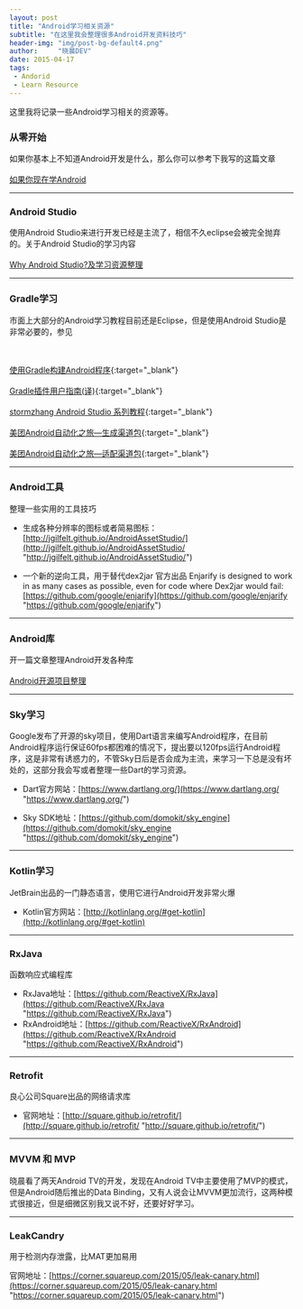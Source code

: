 ```yaml
---
layout: post
title: "Android学习相关资源"
subtitle: "在这里我会整理很多Android开发资料技巧"
header-img: "img/post-bg-default4.png"
author:     "晓晨DEV"
date: 2015-04-17
tags:
 - Andorid
 - Learn Resource
---
```





这里我将记录一些Android学习相关的资源等。

### 从零开始 
如果你基本上不知道Android开发是什么，那么你可以参考下我写的这篇文章
<br/><br/>
[如果你现在学Android](http://tanfujun.cc/%E5%A6%82%E6%9E%9C%E4%BD%A0%E7%8E%B0%E5%9C%A8%E5%AD%A6Android/)  

---

### Android Studio
使用Android Studio来进行开发已经是主流了，相信不久eclipse会被完全抛弃的。关于Android Studio的学习内容
<br/><br/>
[Why Android Studio?及学习资源整理](http://tanfujun.cc/%E4%B8%BA%E4%BB%80%E4%B9%88%E4%BD%BF%E7%94%A8Android%20Studio/)

---


### Gradle学习
市面上大部分的Android学习教程目前还是Eclipse，但是使用Android Studio是非常必要的，参见

<br/><br/>
[使用Gradle构建Android程序](http://rinvay.github.io/android/2015/04/09/Build-Android-with-Gradle/){:target="_blank"}
<br/><br/>
[Gradle插件用户指南(译)](http://rinvay.github.io/android/2015/03/26/Gradle-Plugin-User-Guide(Translation)/){:target="_blank"}
<br/><br/>
[stormzhang Android Studio 系列教程](http://www.stormzhang.com/){:target="_blank"}
<br/><br/>
[美团Android自动化之旅—生成渠道包](http://tech.meituan.com/mt-apk-packaging.html){:target="_blank"}
<br/><br/>
[美团Android自动化之旅—适配渠道包](http://tech.meituan.com/mt-apk-adaptation.html){:target="_blank"}


---

### Android工具
 
整理一些实用的工具技巧  

* 生成各种分辨率的图标或者简易图标：[http://jgilfelt.github.io/AndroidAssetStudio/](http://jgilfelt.github.io/AndroidAssetStudio/ "http://jgilfelt.github.io/AndroidAssetStudio/")  

* 一个新的逆向工具，用于替代dex2jar
官方出品
Enjarify is designed to work in as many cases as possible, even for code where Dex2jar would fail:[https://github.com/google/enjarify](https://github.com/google/enjarify "https://github.com/google/enjarify")


---

### Android库

开一篇文章整理Android开发各种库
<br/><br/>
[Android开源项目整理](http://tanfujun.cc/Android%E5%BC%80%E6%BA%90%E9%A1%B9%E7%9B%AE%E6%95%B4%E7%90%86/)

---

### Sky学习
Google发布了开源的sky项目，使用Dart语言来编写Android程序，在目前Android程序运行保证60fps都困难的情况下，提出要以120fps运行Android程序，这是非常有诱惑力的，不管Sky日后是否会成为主流，来学习一下总是没有坏处的，这部分我会写或者整理一些Dart的学习资源。  

* Dart官方网站：[https://www.dartlang.org/](https://www.dartlang.org/ "https://www.dartlang.org/")  

* Sky SDK地址：[https://github.com/domokit/sky_engine](https://github.com/domokit/sky_engine "https://github.com/domokit/sky_engine")




---

### Kotlin学习

JetBrain出品的一门静态语言，使用它进行Android开发非常火爆  

* Kotlin官方网站：[http://kotlinlang.org/#get-kotlin](http://kotlinlang.org/#get-kotlin)

---

### RxJava

函数响应式编程库  

* RxJava地址：[https://github.com/ReactiveX/RxJava](https://github.com/ReactiveX/RxJava "https://github.com/ReactiveX/RxJava")
* RxAndroid地址：[https://github.com/ReactiveX/RxAndroid](https://github.com/ReactiveX/RxAndroid "https://github.com/ReactiveX/RxAndroid")


---

### Retrofit

良心公司Square出品的网络请求库  

* 官网地址：[http://square.github.io/retrofit/](http://square.github.io/retrofit/ "http://square.github.io/retrofit/") 

---

### MVVM 和 MVP

晓晨看了两天Android TV的开发，发现在Android TV中主要使用了MVP的模式，但是Android随后推出的Data Binding，又有人说会让MVVM更加流行，这两种模式很接近，但是细微区别我又说不好，还要好好学习。

---

### LeakCandry 

用于检测内存泄露，比MAT更加易用
  
官网地址：[https://corner.squareup.com/2015/05/leak-canary.html](https://corner.squareup.com/2015/05/leak-canary.html "https://corner.squareup.com/2015/05/leak-canary.html")










